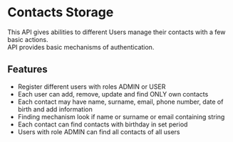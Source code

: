 # Contacts Storage

This API gives abilities to different Users manage their contacts with a few  basic actions.<br />
API provides basic mechanisms of authentication. <br />
 

## Features

- Register different users with roles ADMIN or USER
- Each user can add, remove, update and find ONLY own contacts
- Each contact may have name, surname, email, phone number, date of birth and add information
- Finding mechanism look if name or surname or email containing string
- Each contact can find contacts with birthday in set period
- Users with role ADMIN can find all contacts of all users


